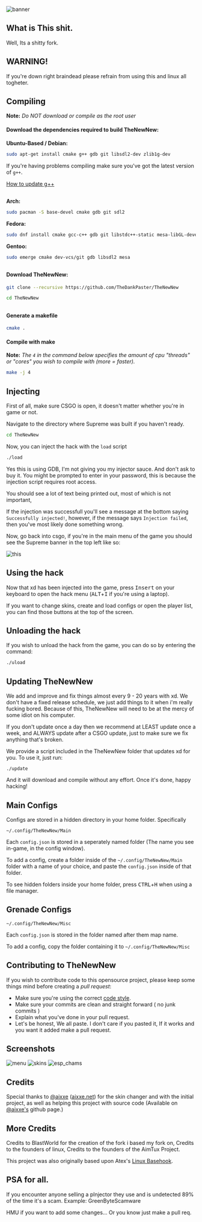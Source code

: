 ![banner](http://b.hitlers.kz/cdakof.png)

## What is This shit.

Well, Its a shitty fork.

## WARNING!
If you're down right braindead please refrain from using this and linux all togheter.

## Compiling

**Note:** _Do NOT download or compile as the root user_

#### Download the dependencies required to build TheNewNew:

__Ubuntu-Based / Debian:__
```bash
sudo apt-get install cmake g++ gdb git libsdl2-dev zlib1g-dev
```

If you're having problems compiling make sure you've got the latest version of `g++`.

[How to update g++](https://github.com/AimTuxOfficial/AimTux/wiki/Updating-your-compiler)

##

__Arch:__
```bash
sudo pacman -S base-devel cmake gdb git sdl2
```
__Fedora:__
```bash
sudo dnf install cmake gcc-c++ gdb git libstdc++-static mesa-libGL-devel SDL2-devel zlib-devel
```

__Gentoo:__
```bash
sudo emerge cmake dev-vcs/git gdb libsdl2 mesa
```

##

#### Download TheNewNew:

```bash
git clone --recursive https://github.com/TheDankPaster/TheNewNew
```

```bash
cd TheNewNew
```

##

#### Generate a makefile

```bash
cmake .
```

#### Compile with make

**Note:** _The `4` in the command below specifies the amount of cpu "threads" or "cores" you wish to compile with (more = faster)._

```bash
make -j 4
```

## Injecting

First of all, make sure CSGO is open, it doesn't matter whether you're in game or not.

Navigate to the directory where Supreme was built if you haven't ready.

```bash
cd TheNewNew
```

Now, you can inject the hack with the `load` script

```bash
./load
```
Yes this is using GDB, I'm not giving you my injector sauce. And don't ask to buy it.
You might be prompted to enter in your password, this is because the injection script requires root access.

You should see a lot of text being printed out, most of which is not important,

If the injection was successfull you'll see a message at the bottom saying `Successfully injected!`, however, if the message says `Injection failed`, then you've most likely done something wrong.

Now, go back into csgo, if you're in the main menu of the game you should see the Supreme banner in the top left like so:

![this](http://aimtux.net/images/screenshot4.png)

## Using the hack

Now that xd has been injected into the game, press <kbd>Insert</kbd> on your keyboard to open the hack menu (<kbd>ALT</kbd>+<kbd>I</kbd> if you're using a laptop).

If you want to change skins, create and load configs or open the player list, you can find those buttons at the top of the screen.

## Unloading the hack

If you wish to unload the hack from the game, you can do so by entering the command:

```bash
./uload
```

## Updating TheNewNew

We add and improve and fix things almost every 9 - 20 years with xd. We don't have a fixed release schedule, we just add things to it when i'm really fucking bored. Because of this, TheNewNew will need to be at the mercy of some idiot on his computer.

If you don't update once a day then we recommend at LEAST update once a week, and ALWAYS update after a CSGO update, just to make sure we fix anything that's broken.

We provide a script included in the TheNewNew folder that updates xd for you. To use it, just run:

```
./update
```

And it will download and compile without any effort. Once it's done, happy hacking!

## Main Configs

Configs are stored in a hidden directory in your home folder. Specifically 

```
~/.config/TheNewNew/Main
```

Each `config.json` is stored in a seperately named folder (The name you see in-game, in the config window). 
 
To add a config, create a folder inside of the `~/.config/TheNewNew/Main` folder with a name of your choice, and paste the `config.json` inside of that folder.

To see hidden folders inside your home folder, press <kbd>CTRL</kbd>+<kbd>H</kbd> when using a file manager.

## Grenade Configs

```
~/.config/TheNewNew/Misc
```

Each `config.json` is stored in the folder named after them map name.

To add a config, copy the folder containing it to `~/.config/TheNewNew/Misc`

## Contributing to TheNewNew

If you wish to contribute code to this opensource project, please keep some things mind before creating a *pull request*:
 - Make sure you're using the correct [code style](https://github.com/AimTuxOfficial/AimTux/wiki/Code-Style).
 - Make sure your commits are clean and straight forward ( no junk commits )
 - Explain what you've done in your pull request.
 - Let's be honest, We all paste. I don't care if you pasted it, If it works and you want it added make a pull request.

## Screenshots

![menu](http://aimtux.net/images/screenshot1.png)
![skins](http://aimtux.net/images/screenshot2.png)
![esp_chams](http://aimtux.net/images/screenshot3.jpeg)

## Credits
Special thanks to [@aixxe](http://www.github.com/aixxe/) ([aixxe.net](http://www.aixxe.net)) for the skin changer and with the initial project, as well as helping this project with source code (Available on [@aixxe's](http://www.github.com/aixxe/) github page.)

## More Credits

Credits to BlastWorld for the creation of the fork i based my fork on, Credits to the founders of linux, Credits to the founders of the AimTux Project.

This project was also originally based upon Atex's [Linux Basehook](http://unknowncheats.me/forum/counterstrike-global-offensive/181878-linux-basehook.html).

## PSA for all.
If you encounter anyone selling a pInjector they use and is undetected 89% of the time it's a scam. Example: GreenByteScamware

HMU if you want to add some changes... Or you know just make a pull req.
